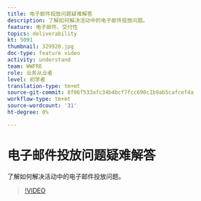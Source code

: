 ```yaml
---
title: 电子邮件投放问题疑难解答
description: 了解如何解决活动中的电子邮件投放问题。
feature: 电子邮件、交付性
topics: deliverability
kt: 5091
thumbnail: 329920.jpg
doc-type: feature video
activity: understand
team: WWFRE
role: 业务从业者
level: 初学者
translation-type: tm+mt
source-git-commit: 8f06f533afc34b4bcf7fcc690c1b9ab5cafcef4a
workflow-type: tm+mt
source-wordcount: '31'
ht-degree: 0%

---
```



# 电子邮件投放问题疑难解答

了解如何解决活动中的电子邮件投放问题。

>[!VIDEO](https://video.tv.adobe.com/v/329920?quality=12)
